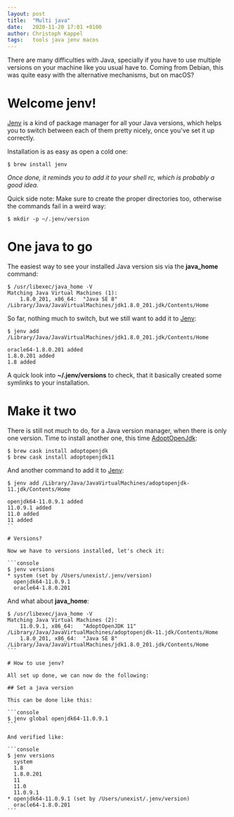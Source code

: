 ```yaml
---
layout: post
title:  "Multi java"
date:   2020-11-20 17:01 +0100
author: Christoph Kappel
tags:   tools java jenv macos
---
```

There are many difficulties with Java, specially if you have to use multiple versions on
your machine like you usual have to. Coming from Debian, this was quite easy with the
alternative mechanisms, but on macOS?

# Welcome jenv!

[Jenv](https://www.jenv.be/) is a kind of package manager for all your Java versions, which helps you to switch
between each of them pretty nicely, once you've set it up correctly.

Installation is as easy as open a cold one:

```console
$ brew install jenv
```

*Once done, it reminds you to add it to your shell rc, which is probably a good idea.*

Quick side note: Make sure to create the proper directories too, otherwise the commands fail
in a weird way:

```console
$ mkdir -p ~/.jenv/version
````

# One java to go

The easiest way to see your installed Java version sis via the **java_home** command:

```console
$ /usr/libexec/java_home -V
Matching Java Virtual Machines (1):
    1.8.0_201, x86_64:	"Java SE 8"	/Library/Java/JavaVirtualMachines/jdk1.8.0_201.jdk/Contents/Home
```

So far, nothing much to switch, but we still want to add it to [Jenv](https://www.jenv.be/):

```console
$ jenv add /Library/Java/JavaVirtualMachines/jdk1.8.0_201.jdk/Contents/Home

oracle64-1.8.0.201 added
1.8.0.201 added
1.8 added
```

A quick look into **~/.jenv/versions** to check, that it basically created some symlinks to your
installation.

# Make it two

There is still not much to do, for a Java version manager, when there is only one version. Time
to install another one, this time [AdoptOpenJdk](https://adoptopenjdk.net/):

```console
$ brew cask install adoptopenjdk
$ brew cask install adoptopenjdk11
```

And another command to add it to [Jenv](https://www.jenv.be/):

```console
$ jenv add /Library/Java/JavaVirtualMachines/adoptopenjdk-11.jdk/Contents/Home                                                             

openjdk64-11.0.9.1 added
11.0.9.1 added
11.0 added
11 added
``

# Versions?

Now we have to versions installed, let's check it:

```console
$ jenv versions                                                                                                                          
* system (set by /Users/unexist/.jenv/version)
  openjdk64-11.0.9.1
  oracle64-1.8.0.201
```

And what about **java_home**:

````
$ /usr/libexec/java_home -V
Matching Java Virtual Machines (2):
    11.0.9.1, x86_64:	"AdoptOpenJDK 11"	/Library/Java/JavaVirtualMachines/adoptopenjdk-11.jdk/Contents/Home
    1.8.0_201, x86_64:	"Java SE 8"	/Library/Java/JavaVirtualMachines/jdk1.8.0_201.jdk/Contents/Home
```

# How to use jenv?

All set up done, we can now do the following:

## Set a java version

This can be done like this:

```console
$ jenv global openjdk64-11.0.9.1
```

And verified like:

```console
$ jenv versions
  system
  1.8
  1.8.0.201
  11
  11.0
  11.0.9.1
* openjdk64-11.0.9.1 (set by /Users/unexist/.jenv/version)
  oracle64-1.8.0.201
```




